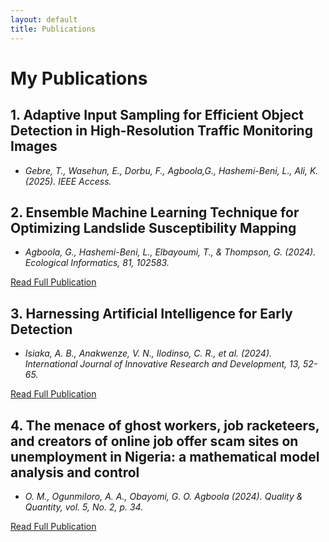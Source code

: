 ```yaml
---
layout: default
title: Publications
---
```


# My Publications
## 1. Adaptive Input Sampling for Efficient Object Detection in High-Resolution Traffic Monitoring Images
- *Gebre, T.,  Wasehun, E., Dorbu, F.,  Agboola,G., Hashemi-Beni, L., Ali, K. (2025). IEEE Access.*
## 2. Ensemble Machine Learning Technique for Optimizing Landslide Susceptibility Mapping
- *Agboola, G., Hashemi-Beni, L., Elbayoumi, T., & Thompson, G. (2024). Ecological Informatics, 81, 102583.*

[Read Full Publication](https://ieeexplore.ieee.org/abstract/document/10965602)

## 3. Harnessing Artificial Intelligence for Early Detection
- *Isiaka, A. B., Anakwenze, V. N., Ilodinso, C. R., et al. (2024). International Journal of Innovative Research and Development, 13, 52-65.*

[Read Full Publication](https://papers.ssrn.com/sol3/papers.cfm?abstract_id=4876752)

## 4. The menace of ghost workers, job racketeers, and creators of online job offer scam sites on unemployment in Nigeria: a mathematical model analysis and control
- *O. M., Ogunmiloro, A. A., Obayomi, G. O. Agboola (2024). Quality & Quantity, vol. 5, No. 2, p. 34.*

[Read Full Publication](https://link.springer.com/article/10.1007/s43069-024-00308-w)
